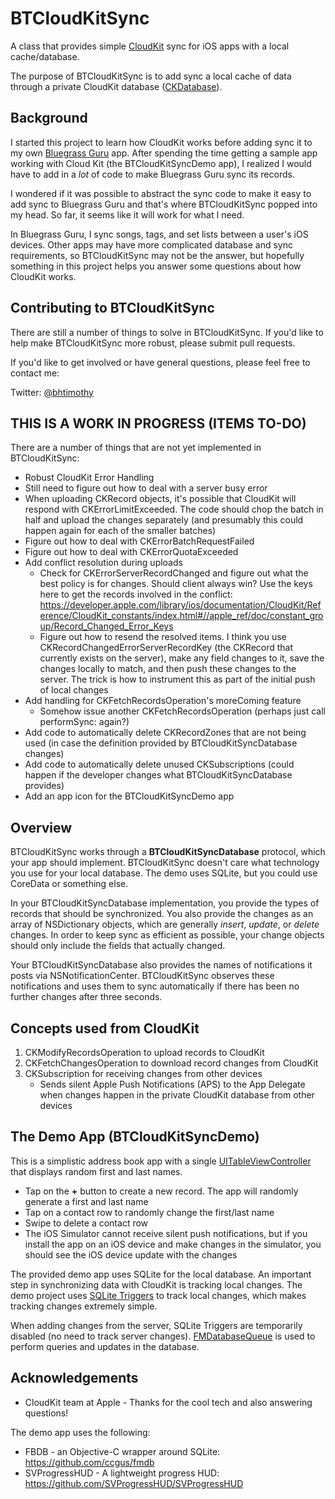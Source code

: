 # BTCloudKitSync

A class that provides simple [CloudKit](https://developer.apple.com/icloud/) sync for iOS apps with a local cache/database.

The purpose of BTCloudKitSync is to add sync a local cache of data through a private CloudKit database ([CKDatabase](https://developer.apple.com/library/ios/documentation/CloudKit/Reference/CloudKit_Framework_Reference/index.html)).

## Background

I started this project to learn how CloudKit works before adding sync it to my own [Bluegrass Guru](http://bluegrassguru.com/) app. After spending the time getting a sample app working with Cloud Kit (the BTCloudKitSyncDemo app), I realized I would have to add in a *lot* of code to make Bluegrass Guru sync its records.

I wondered if it was possible to abstract the sync code to make it easy to add sync to Bluegrass Guru and that's where BTCloudKitSync popped into my head. So far, it seems like it will work for what I need.

In Bluegrass Guru, I sync songs, tags, and set lists between a user's iOS devices. Other apps may have more complicated database and sync requirements, so BTCloudKitSync may not be the answer, but hopefully something in this project helps you answer some questions about how CloudKit works.

## Contributing to BTCloudKitSync

There are still a number of things to solve in BTCloudKitSync. If you'd like to help make BTCloudKitSync more robust, please submit pull requests.

If you'd like to get involved or have general questions, please feel free to contact me:

Twitter: [@bhtimothy](https://twitter.com/bhtimothy)


## THIS IS A WORK IN PROGRESS (ITEMS TO-DO)

There are a number of things that are not yet implemented in BTCloudKitSync:

* Robust CloudKit Error Handling
* Still need to figure out how to deal with a server busy error
* When uploading CKRecord objects, it's possible that CloudKit will respond with CKErrorLimitExceeded. The code should chop the batch in half and upload the changes separately (and presumably this could happen again for each of the smaller batches)
* Figure out how to deal with CKErrorBatchRequestFailed
* Figure out how to deal with CKErrorQuotaExceeded
* Add conflict resolution during uploads
  * Check for CKErrorServerRecordChanged and figure out what the best policy is for changes. Should client always win? Use the keys here to get the records involved in the conflict: <https://developer.apple.com/library/ios/documentation/CloudKit/Reference/CloudKit_constants/index.html#//apple_ref/doc/constant_group/Record_Changed_Error_Keys>
  * Figure out how to resend the resolved items. I think you use CKRecordChangedErrorServerRecordKey (the CKRecord that currently exists on the server), make any field changes to it, save the changes locally to match, and then push these changes to the server. The trick is how to instrument this as part of the initial push of local changes
* Add handling for CKFetchRecordsOperation's moreComing feature
  * Somehow issue another CKFetchRecordsOperation (perhaps just call performSync: again?)
* Add code to automatically delete CKRecordZones that are not being used (in case the definition provided by BTCloudKitSyncDatabase changes)
* Add code to automatically delete unused CKSubscriptions (could happen if the developer changes what BTCloudKitSyncDatabase provides)
* Add an app icon for the BTCloudKitSyncDemo app

## Overview

BTCloudKitSync works through a **BTCloudKitSyncDatabase** protocol, which your app should implement. BTCloudKitSync doesn't care what technology you use for your local database. The demo uses SQLite, but you could use CoreData or something else.

In your BTCloudKitSyncDatabase implementation, you provide the types of records that should be synchronized. You also provide the changes as an array of NSDictionary objects, which are generally *insert*, *update*, or *delete* changes. In order to keep sync as efficient as possible, your change objects should only include the fields that actually changed.

Your BTCloudKitSyncDatabase also provides the names of notifications it posts via NSNotificationCenter. BTCloudKitSync observes these notifications and uses them to sync automatically if there has been no further changes after three seconds.

## Concepts used from CloudKit

1. CKModifyRecordsOperation to upload records to CloudKit
2. CKFetchChangesOperation to download record changes from CloudKit
3. CKSubscription for receiving changes from other devices
	* Sends silent Apple Push Notifications (APS) to the App Delegate when changes happen in the private CloudKit database from other devices

## The Demo App (BTCloudKitSyncDemo)

This is a simplistic address book app with a single [UITableViewController](https://developer.apple.com/library/ios/documentation/UIKit/Reference/UITableViewController_Class/) that displays random first and last names.

* Tap on the **+** button to create a new record. The app will randomly generate a first and last name
* Tap on a contact row to randomly change the first/last name
* Swipe to delete a contact row
* The iOS Simulator cannot receive silent push notifications, but if you install the app on an iOS device and make changes in the simulator, you should see the iOS device update with the changes

The provided demo app uses SQLite for the local database. An important step in synchronizing data with CloudKit is tracking local changes. The demo project uses [SQLite Triggers](https://sqlite.org/lang_createtrigger.html) to track local changes, which makes tracking changes extremely simple.

When adding changes from the server, SQLite Triggers are temporarily disabled (no need to track server changes). [FMDatabaseQueue](https://ccgus.github.io/fmdb/html/Classes/FMDatabaseQueue.html) is used to perform queries and updates in the database.


## Acknowledgements
* CloudKit team at Apple - Thanks for the cool tech and also answering questions!

The demo app uses the following:

* FBDB - an Objective-C wrapper around SQLite: <https://github.com/ccgus/fmdb>
* SVProgressHUD - A lightweight progress HUD: <https://github.com/SVProgressHUD/SVProgressHUD>
